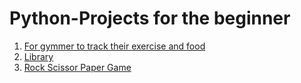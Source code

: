 # Python-Projects for the beginner

1. [For gymmer to track their exercise and food](https://github.com/prashannastha7/Python-projects/tree/main/Tracker%20for%20gymmer)<br>
2. [Library](https://github.com/prashannastha7/Python_Projects/tree/main/Library%20class)<br>
3. [Rock Scissor Paper Game](https://github.com/prashannastha7/Python_Projects/tree/main/Rock%20Scissor)
